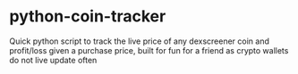 # python-coin-tracker
Quick python script to track the live price of any dexscreener coin and profit/loss given a purchase price, built for fun for a friend as crypto wallets do not live update often
